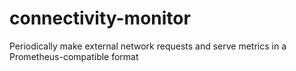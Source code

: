 # connectivity-monitor
Periodically make external network requests and serve metrics in a Prometheus-compatible format
